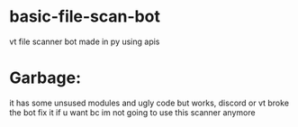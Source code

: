 # basic-file-scan-bot
vt file scanner bot made in py using apis

# Garbage:
it has some unsused modules and ugly code but works, discord or vt broke the bot fix it if u want bc im not going to use this scanner anymore
